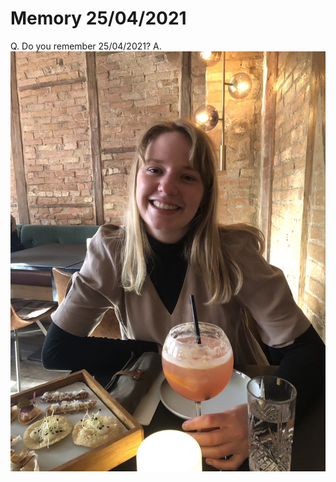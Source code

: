 # Memory 25/04/2021
<!-- #anki/deck/Memories -->

Q. Do you remember 25/04/2021?
A. ![](BearImages/C037A1F0-0A40-4F25-B864-191E3007F4E5-1247-000003C882E5BE22/IMG_0366.jpeg)

<!-- #anki/tag/memory #anki/tag/mieke -->

<!-- {BearID:3246252F-6273-45CA-A4AE-0F92C219686A-1247-000003C882EB20B2} -->
